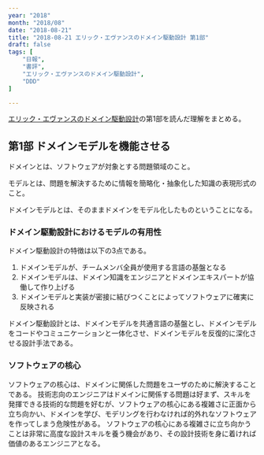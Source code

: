 ```yaml
---
year: "2018"
month: "2018/08"
date: "2018-08-21"
title: "2018-08-21 エリック・エヴァンスのドメイン駆動設計 第1部"
draft: false
tags: [
    "日報",
    "書評",
    "エリック・エヴァンスのドメイン駆動設計",
    "DDD"
]

---
```


[エリック・エヴァンスのドメイン駆動設計](https://www.amazon.co.jp/d/4798121967/wada811-22/)の第1部を読んだ理解をまとめる。

## 第1部 ドメインモデルを機能させる

ドメインとは、ソフトウェアが対象とする問題領域のこと。

モデルとは、問題を解決するために情報を簡略化・抽象化した知識の表現形式のこと。

ドメインモデルとは、そのままドメインをモデル化したものということになる。

### ドメイン駆動設計におけるモデルの有用性

ドメイン駆動設計の特徴は以下の3点である。

1. ドメインモデルが、チームメンバ全員が使用する言語の基盤となる
2. ドメインモデルは、ドメイン知識をエンジニアとドメインエキスパートが協働して作り上げる
3. ドメインモデルと実装が密接に結びつくことによってソフトウェアに確実に反映される

ドメイン駆動設計とは、ドメインモデルを共通言語の基盤とし、ドメインモデルをコードやコミュニケーションと一体化させ、ドメインモデルを反復的に深化させる設計手法である。

### ソフトウェアの核心

ソフトウェアの核心は、ドメインに関係した問題をユーザのために解決することである。
技術志向のエンジニアはドメインに関係する問題は好まず、スキルを発揮できる技術的な問題を好むが、ソフトウェアの核心にある複雑さに正面から立ち向かい、ドメインを学び、モデリングを行わなければ的外れなソフトウェアを作ってしまう危険性がある。
ソフトウェアの核心にある複雑さに立ち向かうことは非常に高度な設計スキルを養う機会があり、その設計技術を身に着ければ価値のあるエンジニアとなる。
